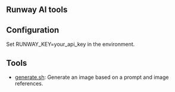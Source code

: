 Runway AI tools
---

## Configuration

Set RUNWAY_KEY=your_api_key in the environment.

## Tools

- [generate.sh](generate.sh): Generate an image based on a prompt and image references.
